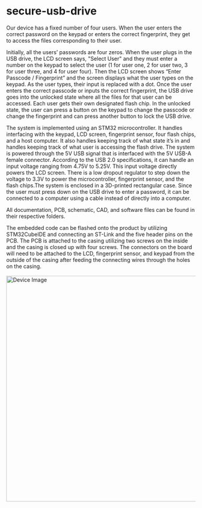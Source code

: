 # secure-usb-drive
Our device has a fixed number of four users. When the user enters the correct password on the keypad or enters the correct fingerprint, they get to access the files corresponding to their user. <br>

Initially, all the users’ passwords are four zeros. When the user plugs in the USB drive, the LCD screen says, "Select User" and they must enter a number on the keypad to select the user (1 for user one, 2 for user two, 3 for user three, and 4 for user four). Then the LCD screen shows “Enter Passcode / Fingerprint” and the screen displays what the user types on the keypad. As the user types, their input is replaced with a dot. Once the user enters the correct passcode or inputs the correct fingerprint, the USB drive goes into the unlocked state where all the files for that user can be accessed. Each user gets their own designated flash chip. In the unlocked state, the user can press a button on the keypad to change the passcode or change the fingerprint and can press another button to lock the USB drive.<br>

The system is implemented using an STM32 microcontroller. It handles interfacing with the keypad, LCD screen, fingerprint sensor, four flash chips, and a host computer. It also handles keeping track of what state it’s in and handles keeping track of what user is accessing the flash drive. The system is powered through the 5V USB signal that is interfaced with the 5V USB-A female connector. According to the USB 2.0 specifications, it can handle an input voltage ranging from 4.75V to 5.25V. This input voltage directly powers the LCD screen. There is a low dropout regulator to step down the voltage to 3.3V to power the microcontroller, fingerprint sensor, and the flash chips.The system is enclosed in a 3D-printed rectangular case. Since the user must press down on the USB drive to enter a password, it can be connected to a computer using a cable instead of directly into a computer. <br>

All documentation, PCB, schematic, CAD, and software files can be found in their respective folders. <br>

The embedded code can be flashed onto the product by utilizing STM32CubeIDE and connecting an ST-Link and the five header pins on the PCB. The PCB is attached to the casing utilizing two screws on the inside and the casing is closed up with four screws. The connectors on the board will need to be attached to the LCD, fingerprint sensor, and keypad from the outside of the casing after feeding the connecting wires through the holes on the casing. <br><br>
<img src="https://github.com/user-attachments/assets/c94a22a7-ec78-4396-bd59-fbda97d97ee7" alt="Device Image" width="600" height="600"/> <br><br>
